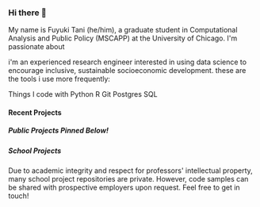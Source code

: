 ### Hi there 👋

My name is Fuyuki Tani (he/him), a graduate student in Computational Analysis and Public Policy (MSCAPP) at the University of Chicago.
I'm passionate about

i'm an experienced research engineer interested in using data science to encourage inclusive, sustainable socioeconomic development. these are the tools i use more frequently:

Things I code with
Python R Git Postgres SQL

####  Recent Projects
##### Public Projects Pinned Below!

##### School Projects
Due to academic integrity and respect for professors' intellectual property, many school project repositories are private. However, code samples can be shared with prospective employers upon request. Feel free to get in touch!

<!--
**fuyukitn/fuyukitn** is a ✨ _special_ ✨ repository because its `README.md` (this file) appears on your GitHub profile.

Here are some ideas to get you started:

- 🔭 I’m currently working on ...
- 🌱 I’m currently learning ...
- 👯 I’m looking to collaborate on ...
- 🤔 I’m looking for help with ...
- 💬 Ask me about ...
- 📫 How to reach me: ...
- 😄 Pronouns: ...
- ⚡ Fun fact: ...
-->
